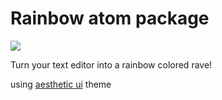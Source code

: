 # Rainbow atom package

![](https://media.giphy.com/media/3oriOaUwAmcXVFi69q/source.gif)

Turn your text editor into a rainbow colored rave!

using [aesthetic ui](https://atom.io/themes/aesthetic-ui) theme
